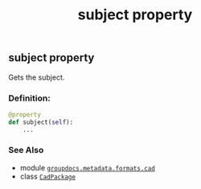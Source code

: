 ﻿---
title: subject property
second_title: GroupDocs.Metadata for Python via .NET API References
description: 
type: docs
url: /python-net/groupdocs.metadata.formats.cad/cadpackage/subject/
is_root: false
weight: 250
---

## subject property


Gets the subject.
### Definition:
```python
@property
def subject(self):
    ...
```

### See Also
* module [`groupdocs.metadata.formats.cad`](../../)
* class [`CadPackage`](/metadata/python-net/groupdocs.metadata.formats.cad/cadpackage)
